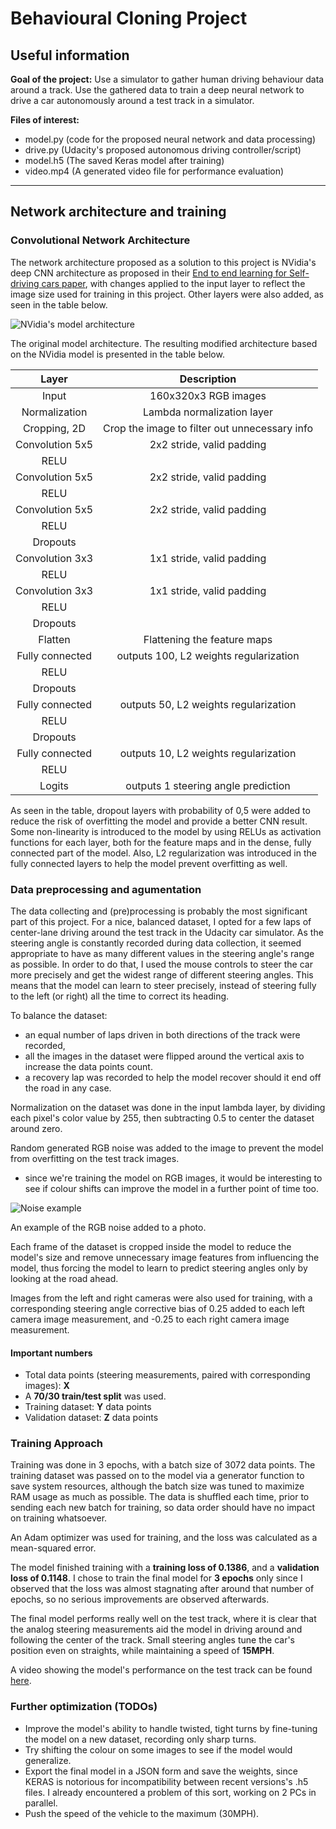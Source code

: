# Behavioural Cloning Project


## Useful information

**Goal of the project:** Use a simulator to gather human driving 
behaviour data around a track. Use the gathered data to train a 
deep neural network to drive a car autonomously around a test track
in a simulator. 


**Files of interest:** 

- model.py (code for the proposed neural network and data processing)
- drive.py (Udacity's proposed autonomous driving controller/script)
- model.h5 (The saved Keras model after training)
- video.mp4 (A generated video file for performance evaluation)

---

## Network architecture and training

### Convolutional Network Architecture

The network architecture proposed as a solution to this project is 
NVidia's deep CNN architecture as proposed in their 
[End to end learning for Self-driving cars paper](https://arxiv.org/pdf/1604.07316.pdf),
with changes applied to the input layer to reflect the image size used for training in 
this project. Other layers were also added, as seen in the table below.

![NVidia's model architecture](./examples/placeholder.png)

The original model architecture. The resulting modified architecture based on the
NVidia model is presented in the table below.

| Layer         		| Description	        					    | 
|:---------------------:|:---------------------------------------------:| 
| Input         		| 160x320x3 RGB images                          |
| Normalization         | Lambda normalization layer                    |
| Cropping, 2D          | Crop the image to filter out unnecessary info |
| Convolution 5x5     	| 2x2 stride, valid padding                 	|
| RELU					|												|
| Convolution 5x5     	| 2x2 stride, valid padding                 	|
| RELU					|												|
| Convolution 5x5     	| 2x2 stride, valid padding                 	|
| RELU					|												|
| Dropouts              |                                               |
| Convolution 3x3     	| 1x1 stride, valid padding	                    |
| RELU					|												|
| Convolution 3x3     	| 1x1 stride, valid padding	                    |
| RELU					|												|
| Dropouts              |                                               |
| Flatten       	    | Flattening the feature maps   				|
| Fully connected		| outputs 100, L2 weights regularization   		|
| RELU					|												|
| Dropouts              |                                               |
| Fully connected		| outputs 50, L2 weights regularization  		|
| RELU					|												|
| Dropouts              |                                               |
| Fully connected		| outputs 10, L2 weights regularization   		|
| RELU					|												|
| Logits        		| outputs 1 steering angle prediction   		|


As seen in the table, dropout layers with probability of 0,5 were added to 
reduce the risk of overfitting the model and provide a better CNN result.
Some non-linearity is introduced to the model by using RELUs as activation 
functions for each layer, both for the feature maps and in the dense, fully 
connected part of the model. Also, L2 regularization was introduced in the 
fully connected layers to help the model prevent overfitting as well.


### Data preprocessing and agumentation

The data collecting and (pre)processing is probably the most significant part of this project.
For a nice, balanced dataset, I opted for a few laps of center-lane driving around the test track
in the Udacity car simulator. As the steering angle is constantly recorded during data collection,
it seemed appropriate to have as many different values in the steering angle's range as possible.
In order to do that, I used the mouse controls to steer the car more precisely and get the widest range of
different steering angles. This means that the model can learn to steer precisely,
instead of steering fully to the left (or right) all the time to correct its heading.

To balance the dataset:
- an equal number of laps driven in both directions of the track were recorded,
- all the images in the dataset were flipped around the vertical axis to
increase the data points count.
- a recovery lap was recorded to help the model recover should it end
off the road in any case.

Normalization on the dataset was done in the input lambda layer,
by dividing each pixel's color value by 255,
then subtracting 0.5 to center the dataset around zero.

Random generated RGB noise was added to the image to prevent the model
from overfitting on the test track images.
- since we're training the model on RGB images, it would be interesting
to see if colour shifts can improve the model in a further point of time too.

![Noise example](examples/noise_image.png)

An example of the RGB noise added to a photo.

Each frame of the dataset is cropped inside the model to reduce
the model's size and remove unnecessary image features from influencing
the model, thus forcing the model to learn to predict steering angles
only by looking at the road ahead.

Images from the left and right cameras were also used for training,
with a corresponding steering angle corrective bias of 0.25 added to
each left camera image measurement, and -0.25 to each right camera image
 measurement.

#### Important numbers
- Total data points (steering measurements, paired with corresponding images): **X**
- A **70/30 train/test split** was used.
- Training dataset: **Y** data points
- Validation dataset: **Z** data points

### Training Approach

Training was done in 3 epochs, with a batch size of 3072 data points.
The training dataset was passed on to the model via a generator function
to save system resources, although the batch size was tuned to maximize
RAM usage as much as possible. The data is shuffled each time, prior to
sending each new batch for training, so data order should have no
impact on training whatsoever.

An Adam optimizer was used for training, and the loss was calculated
as a mean-squared error.

The model finished training with a **training loss of 0.1386**, and a
**validation loss of 0.1148**. I chose to train the final model for **3 epochs**
only since I observed that the loss was almost stagnating after around that
number of epochs, so no serious improvements are observed afterwards.

The final model performs really well on the test track, where it is
clear that the analog steering measurements aid the model in driving around
and following the center of the track. Small steering angles tune the car's
position even on straights, while maintaining a speed of **15MPH**.

A video showing the model's performance on the test track can be found
[here](video.mp4).

### Further optimization (TODOs)
- Improve the model's ability to handle twisted, tight turns by fine-tuning
the model on a new dataset, recording only sharp turns.
- Try shifting the colour on some images to see if the model would
generalize.
- Export the final model in a JSON form and save the weights,
since KERAS is notorious for incompatibility between recent versions's
.h5 files. I already encountered a problem of this sort, working on 2 PCs
in parallel.
- Push the speed of the vehicle to the maximum (30MPH).
